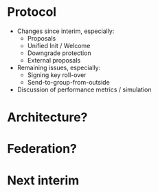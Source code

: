 # Protocol

- Changes since interim, especially:
  - Proposals
  - Unified Init / Welcome 
  - Downgrade protection
  - External proposals
- Remaining issues, especially:
  - Signing key roll-over
  - Send-to-group-from-outside
- Discussion of performance metrics / simulation

# Architecture?
# Federation?
# Next interim
